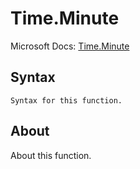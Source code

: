 # Time.Minute

Microsoft Docs: [Time.Minute](https://docs.microsoft.com/en-us/powerquery-m/time-minute)

## Syntax

```
Syntax for this function.
```

## About

About this function.

